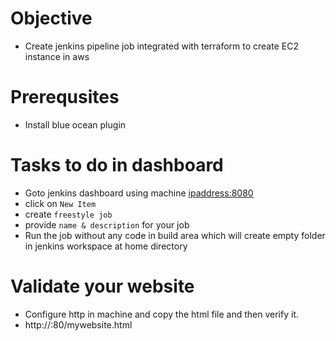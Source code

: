 # Objective
- Create jenkins pipeline job integrated with terraform to create EC2 instance in aws

# Prerequsites
- Install blue ocean plugin

# Tasks to do in dashboard
- Goto jenkins dashboard using machine <ipaddress:8080>
- click on `New Item`
- create `freestyle job`
- provide `name & description` for your job
- Run the job without any code in build area which will create empty folder in jenkins workspace at home directory

# Validate your website
- Configure http in machine and copy the html file and then verify it.
- http://<public-ip>:80/mywebsite.html